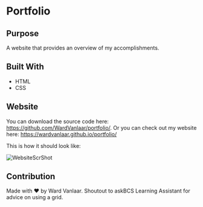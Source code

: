 # Portfolio

## Purpose
A website that provides an overview of my accomplishments.

## Built With
* HTML
* CSS

## Website
You can download the source code here: https://github.com/WardVanlaar/portfolio/.
Or you can check out my website here: https://wardvanlaar.github.io/portfolio/

This is how it should look like:

![WebsiteScrShot](https://user-images.githubusercontent.com/91222837/144758315-b4128631-c546-4159-a429-7e432fb07738.png)

## Contribution
Made with ❤️ by Ward Vanlaar. Shoutout to askBCS Learning Assistant for advice on using a grid.
